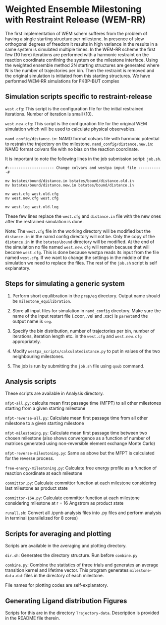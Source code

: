 # Weighted Ensemble Milestoning with Restraint Release (WEM-RR)

The first implementation of WEM schem sufferes from the problem of having a single starting structure per milestone. In presence of slow orthogonal degrees of freedom it results in high variance in the results in a same system is simulated multiple times. In the WEM-RR scheme the first few (10 here) iterations are performed with a harmonic restraint on the reaction coordinate confining the system on the milestone interface. Using the weighted ensemble method 2N starting structures are generated where N is the number of trajectories per bin. Then the restraint is removed and the original simulation is initiated from this starting structures. We have performed WEM-RR simulations for FKBP-BUT complex

## Simulation scripts specific to restraint-release

```west.cfg```: This script is the configuration file for the initial restrained iterations. Number of iteration is small (10).

```west.new.cfg```: This script is the configuration file for the original WEM simulation which will be used to calculate physical observables.

```namd_config/distance.in```: NAMD format colvars file with harmonic potential to restrain the trajectory on the milestone.
```namd_config/distance.new.in```: NAMD format colvars file with no bias on the reaction coordinate. 

It is important to note the following lines in the job submission script: ```job.sh```.
```
#--------------------- Change colvars and westpa input file -----------#

mv bstates/bound/distance.in bstates/bound/distance.old.in
mv bstates/bound/distance.new.in bstates/bound/distance.in

mv west.cfg west.old.cfg
mv west.new.cfg west.cfg

mv west.log west.old.log
```
These few lines replace the ```west.cfg``` and ```distance.in``` file with the new ones after the restrained simulation is done. 

Note: The ```west.cfg``` file in the working directory will be modified but the ```distance.in``` in the namd config directory will not be. Only the copy of the ```distance.in``` in the ```bstates\bound``` directory will be modified. At the end of the simulation no file named ```west.new.cfg``` will remain because that will become ```west.cfg```. This is done because westpa reads its input from the file named ```west.cfg```. If we want to change the settings in the middle of the simulation we need to replace the files. The rest of the ```job.sh``` script is self explanatory.

## Steps for simulating a generic system

1) Perform short equilibration in the ```prep/eq``` directory. Output name should be ```milestone_equilibration```.

2) Store all input files for simulation in ```namd_config``` directory. Make sure the name of the input restart file (.coor, .vel and .xsc) is ```parent```and the output name is ```seg```.

3) Specify the bin distribution, number of trajectories per bin, number of iterations, iteration length etc. in the ```west.cfg``` and ```west.new.cfg``` appropriately.

4) Modify ```westpa_scripts/calculatedistance.py``` to put in values of the two neighbouring milestones.

5) The job is run by submitting the ```job.sh``` file using ```qsub``` command.


## Analysis scripts

These scripts are available in Analysis directory.

```mfpt-all.py```: calculte mean first passage time (MFPT) to all other milestones starting from a given starting milestone

```mfpt-reverse-all.py```: Calculate mean first passage time from all other milestone to a given starting milestone

```mfpt-milestoning.py```: Calculate mean first passage time between two chosen milestone (also shows convergence as a function of number of matrices generated using non-reversible element exchange Monte Carlo)

```mfpt-reverse-milestoning.py```: Same as above but the MFPT is calculated for the reverse process.

```free-energy-milestoning.py```: Calculate free energy profile as a function of reaction coordinate at each milestone

```committor.py```: Calculate committor function at each milestone considering last milestone as product state

```committor-16A.py```: Calculate committor function at each milestone considering milestone at r = 16 Angstrom as product state

```runall.sh```: Convert all .ipynb analysis files into .py files and perform analysis in terminal (parallelized for 8 cores)

## Scripts for averaging and plotting

Scripts are available in the averaging and plotting directory.

```dir.sh```: Generates the directory structure. Run before ```combine.py```

```combine.py```: Combine the statistics of three trials and generates an average transition kernel and lifetime vector. This program generates ```milestone-data.dat``` files in the directory of each milestone.

File names for plotting codes are self-explanatory.

## Generating Ligand distribution Figures

Scripts for this are in the directory ```Trajectory-data```. Description is provided in the README file therein.

